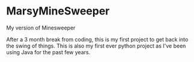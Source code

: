 # MarsyMineSweeper
My version of Minesweeper

After a 3 month break from coding, this is my first project to get back into the swing of things. This is also my first ever python project as I've been using Java for the past few years.

